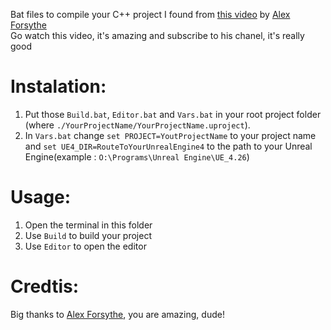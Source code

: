 Bat files to compile your C++ project I found from [this video](https://www.youtube.com/watch?v=94FvzO1HVzY&t=1326s&ab_channel=AlexForsythe) by [Alex Forsythe](https://www.youtube.com/user/wasabimilkshake)   
Go watch this video, it's amazing and subscribe to his chanel, it's really good  


# Instalation:
1. Put those `Build.bat`, `Editor.bat` and `Vars.bat` in your root project folder (where `./YourProjectName/YourProjectName.uproject`).
2. In `Vars.bat` change `set PROJECT=YoutProjectName` to your project name and `set UE4_DIR=RouteToYourUnrealEngine4` to the path to your Unreal Engine(example : `O:\Programs\Unreal Engine\UE_4.26`)


# Usage:
1. Open the terminal in this folder
2. Use `Build` to build your project
2. Use `Editor` to open the editor

# Credtis:
Big thanks to [Alex Forsythe](https://www.youtube.com/user/wasabimilkshake), you are amazing, dude!
